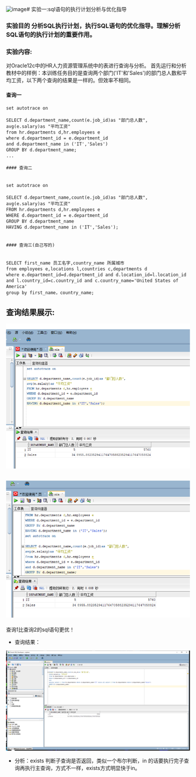 ![image](http://note.youdao.com/noteshare?id=6ae7376b1671eb5f36eba435c28d2149&sub=D1C4F4D7F1694666BD03AB095D9CD872)# 实验一:sql语句的执行计划分析与优化指导
### 实验目的 分析SQL执行计划，执行SQL语句的优化指导。理解分析SQL语句的执行计划的重要作用。

### 实验内容:
对Oracle12c中的HR人力资源管理系统中的表进行查询与分析。
首先运行和分析教材中的样例：本训练任务目的是查询两个部门('IT'和'Sales')的部门总人数和平均工资，以下两个查询的结果是一样的。但效率不相同。
#### 查询一

```
set autotrace on

SELECT d.department_name,count(e.job_id)as "部门总人数",
avg(e.salary)as "平均工资"
from hr.departments d,hr.employees e
where d.department_id = e.department_id
and d.department_name in ('IT','Sales')
GROUP BY d.department_name;
...

#### 查询二


set autotrace on

SELECT d.department_name,count(e.job_id)as "部门总人数",
avg(e.salary)as "平均工资"
FROM hr.departments d,hr.employees e
WHERE d.department_id = e.department_id
GROUP BY d.department_name
HAVING d.department_name in ('IT','Sales');


#### 查询三(自己写的)


SELECT first_name 员工名字,country_name 所属城市
from employees e,locations l,countries c,departments d
where e.department_id=d.department_id and d.location_id=l.location_id and l.country_id=c.country_id and c.country_name='United States of America'
group by first_name，country_name;
```
查询结果展示:
---
![查询1结果](/1.png)

![查询2结果](/2.png)
---

查询1比查询2的sql语句更优！

- 查询结果：

![查询结果](/5.png)


- 分析：exists 判断子查询是否返回，类似一个布尔判断，in 的话要执行完子查询再执行主查询，方式不一样，exists方式明显快于in。
